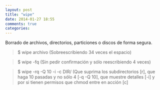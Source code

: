 ```yaml
---
layout: post
title: "wipe"
date: 2014-01-27 18:55
comments: true
categories: 
---
```

Borrado de archivos, directorios, particiones o discos de forma segura.

>$ wipe archivo (Sobreescribiendo 34 veces el espacio)

>$ wipe -fq (Sin pedir confirmación y sólo reescribiendo 4 veces)

>$ wipe -rq -Q 10 -i -c DIR/ (Que suprima los subdirectorios [r], que haga 10 pasadas y no sólo 4 [-q -Q 10], que muestre detalles [-i] y por si tienen permisos que chmod entre en acción [c]

